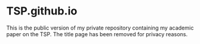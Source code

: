 # TSP.github.io
This is the public version of my private repository containing my academic paper on the TSP. The title page has been removed for privacy reasons.

